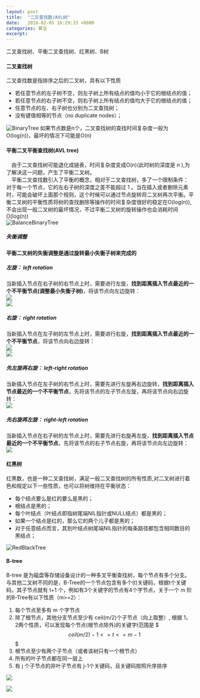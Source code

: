 ```yaml
---
layout: post
title:  "二叉查找数/AVL树"
date:   2016-02-05 16:29:33 +0800
categories: 算法
excerpt:
---
```


二叉查找树、平衡二叉查找树、红黑树、B树

#### 二叉查找树
二叉查找数是指排序之后的二叉树，具有以下性质

* 若任意节点的左子树不空，则左子树上所有结点的值均小于它的根结点的值；  
* 若任意节点的右子树不空，则右子树上所有结点的值均大于它的根结点的值；  
* 任意节点的左、右子树也分别为二叉查找树；  
* 没有键值相等的节点（no duplicate nodes）；    

![BinaryTree](/images/binarytree/binarytreesearch.png)
如果节点数是n个，二叉查找树的查找时间复杂度一般为 O(log(n))，最坏的情况下可能是O(n)  

#### 平衡二叉平衡查找树(AVL tree)
&emsp;由于二叉查找树可能退化成链表，时间复杂度变成O(n)(此时树的深度是 n ),为了解决这一问题，产生了平衡二叉树。  
&emsp;平衡二叉查找数引入了平衡的概念，相对于二叉查找树，多了一个限制条件： 对于每一个节点，它的左右子树的深度之差不能超过 1 。当在插入或者删除元素时，可能会破坏上面那个规则，这个时候可以通过节点旋转将二叉树再次平衡。平衡二叉树的平衡性质将树的查找删除等操作的时间复杂度很好的稳定在O(log(n)),不会出现一般二叉树的最坏情况，不过平衡二叉树的旋转操作也会消耗时间O(log(n))  
![BalanceBinaryTree](/images/binarytree/balanceTree.jpg)

##### 失衡调整
**平衡二叉树的失衡调整是通过旋转最小失衡子树来完成的**

##### 左旋： left rotation
当新插入节点在右子树的右节点上时，需要进行左旋，**找到距离插入节点最近的一个不平衡节点(调整最小失衡子树)**，将该节点向左边旋转：  
![](/images/binarytree/leftRotation.jpg)  
![](/images/binarytree/leftRotationEg.jpg)

##### 右旋： right rotation
当新插入节点在左子树的左节点上时，需要进行右旋，**找到距离插入节点最近的一个不平衡节点**，将该节点向右边旋转：  
![](/images/binarytree/rightRotation.jpg)  
![](/images/binarytree/rightRotationEg.jpg)  

##### 先左旋再右旋： left-right rotation
当新插入节点在左子树的右节点上时，需要先进行左旋再右边旋转，**找到距离插入节点最近的一个不平衡节点**，先将该节点的左子节点左旋，再将该节点向右边旋转：   
![](/images/binarytree/left_right.jpg)  

##### 先右旋再左旋： right-left rotation
当新插入节点在右子树的左节点上时，需要先进行右旋再左旋，**找到距离插入节点最近的一个不平衡节点**，先将该节点的右子节点右旋，再将该节点向左边旋转：  
![](/images/binarytree/right_left.jpg)  


#### 红黑树
红黑数，也是一种二叉查找树，满足一般二叉查找树的所有性质,对二叉树进行着色和规定以下一些性质，也可以将树维持在平衡状态：

* 每个结点要么是红的要么是黑的；  
* 根结点是黑的；  
* 每个叶结点（叶结点即指树尾端NIL指针或NULL结点）都是黑的；  
* 如果一个结点是红的，那么它的两个儿子都是黑的；  
* 对于任意结点而言，其到叶结点树尾端NIL指针的每条路径都包含相同数目的黑结点；  

![RedBlackTree](/images/binarytree/redblacktree.png)  

#### B-tree

B-tree 是为磁盘等存储设备设计的一种多叉平衡查找树，每个节点有多个分支。  
与其他二叉树不同的是，B-Tree的一个节点包含有多个(t)关键码，根据t个关键码，其子节点就有 t+1 个，例如有3个关键字的节点有4个字节点，关于一个 m 阶的B-Tree有以下性质（m>=2）：

1. 每个节点至多有 m 个字节点  
2. 除了根节点，其他分支节点至少有 ceil(m/2)个子节点（向上取整）, 根据 1，2两个性质，可以发现每个节点(根节点除外)的关键字t范围是 $$$ceil(m/2)-1<=t<=m-1$$$  
3. 根节点至少有两个子节点（或者该树只有一个根节点）  
4. 所有的叶子节点都在同一层上  
5. 有 j 个子节点的非叶子节点有 j-1个关键码，且关键码按照升序排序  

![](/images/binarytree/B-tree.jpg)  

![](/images/binarytree/B-TreeEg.jpg)



























